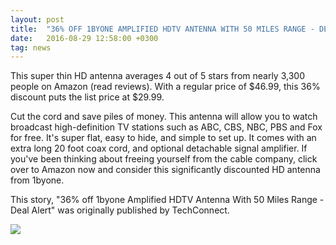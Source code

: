 ```yaml
---
layout: post
title:  "36% OFF 1BYONE AMPLIFIED HDTV ANTENNA WITH 50 MILES RANGE - DEAL ALERT"
date:   2016-08-29 12:58:00 +0300
tag: news
---
```


This super thin HD antenna averages 4 out of 5 stars from nearly 3,300 people on Amazon (read reviews). With a regular price of $46.99, this 36% discount puts the list price at $29.99. 
<!--more-->

Cut the cord and save piles of money. This antenna will allow you to watch broadcast high-definition TV stations such as ABC, CBS, NBC, PBS and Fox for free. It's super flat, easy to hide, and simple to set up. It comes with an extra long 20 foot coax cord, and optional detachable signal amplifier.  If you've been thinking about freeing yourself from the cable company, click over to Amazon now and consider this significantly discounted HD antenna from 1byone.

This story, "36% off 1byone Amplified HDTV Antenna With 50 Miles Range - Deal Alert" was originally published by TechConnect.

![](http://core0.staticworld.net/images/article/2016/05/hd_antenna-100660835-large.jpg)